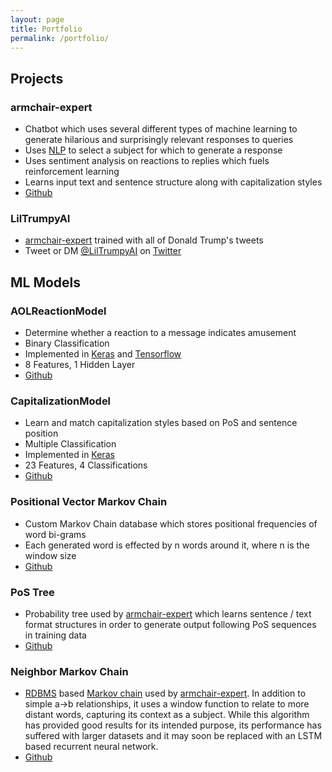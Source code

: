 ```yaml
---
layout: page
title: Portfolio
permalink: /portfolio/
---
```


## Projects
### armchair-expert
- Chatbot which uses several different types of machine learning to generate hilarious and surprisingly relevant responses to queries
- Uses [NLP][nlp] to select a subject for which to generate a response
- Uses sentiment analysis on reactions to replies which fuels reinforcement learning
- Learns input text and sentence structure along with capitalization styles
- [Github][armchair-expert]
### LilTrumpyAI
- [armchair-expert][armchair-expert] trained with all of Donald Trump's tweets
- Tweet or DM [@LilTrumpyAI][liltrumpy] on [Twitter][liltrumpy]

## ML Models

### AOLReactionModel
- Determine whether a reaction to a message indicates amusement
- Binary Classification
- Implemented in [Keras][keras] and [Tensorflow][tensorflow]
- 8 Features, 1 Hidden Layer
- [Github][aol-reaction-model]

### CapitalizationModel
- Learn and match capitalization styles based on PoS and sentence position
- Multiple Classification
- Implemented in [Keras][keras]
- 23 Features, 4 Classifications
- [Github][capitalization-model]

### Positional Vector Markov Chain
- Custom Markov Chain database which stores positional frequencies of word bi-grams
- Each generated word is effected by n words around it, where n is the window size
- [Github][markov-chain-ng]

### PoS Tree
- Probability tree used by [armchair-expert][armchair-expert] which learns sentence / text format structures in order to generate output following PoS sequences in training data
- [Github][pos-tree-model]

### Neighbor Markov Chain
- [RDBMS][rdbms] based [Markov chain][markov-chain] used by [armchair-expert][armchair-expert]. In addition to simple a->b relationships, it uses a window function to relate to more distant words, capturing its context as a subject. While this algorithm has provided good results for its intended purpose, its performance has suffered with larger datasets and it may soon be replaced with an LSTM based recurrent neural network.
- [Github][neighbor-markov-chain]

[armchair-expert]: https://github.com/csvance/armchair-expert

[aol-reaction-model]: https://github.com/csvance/armchair-expert/blob/master/reaction_model.py
[capitalization-model]: https://github.com/csvance/armchair-expert/blob/master/capitalization_model.py
[pos-tree-model]: https://github.com/csvance/armchair-expert/blob/master/pos_tree_model.py
[neighbor-markov-chain]: https://github.com/csvance/armchair-expert/blob/legacy-sql/markov.py
[markov-chain-ng]: https://github.com/csvance/armchair-expert/blob/master/markov.py

[keras]: https://keras.io
[tensorflow]: https://www.tensorflow.org

[nlp]: https://en.wikipedia.org/wiki/Natural_language_processing
[rdbms]: https://en.wikipedia.org/wiki/Relational_database_management_system
[markov-chain]: https://en.wikipedia.org/wiki/Markov_chain
[liltrumpy]: https://twitter.com/LilTrumpyAI
[twitter]: https://twitter.com
